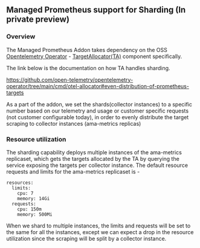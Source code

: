 ## Managed Prometheus support for Sharding (In private preview)


### Overview
The Managed Prometheus Addon takes dependency on the  OSS [Opentelemetry Operator](https://github.com/open-telemetry/opentelemetry-operator) - [TargetAllocator(TA)](https://github.com/open-telemetry/opentelemetry-operator/tree/main/cmd/otel-allocator#target-allocator) component specifically.

The link below is the documentation on how TA handles sharding.

https://github.com/open-telemetry/opentelemetry-operator/tree/main/cmd/otel-allocator#even-distribution-of-prometheus-targets

As a part of the addon, we set the shards(collector instances) to a specific number based on our telemetry and usage or customer specific requests (not customer configurable today), in order to evenly distribute the target scraping to collector instances (ama-metrics replicas)

### Resource utilization
The sharding capability deploys multiple instances of the ama-metrics replicaset, which gets the targets allocated by the TA by querying the service exposing the targets per collector instance.
The default resource requests and limits for the ama-metrics replicaset is -
````
resources:
  limits:
    cpu: 7
    memory: 14Gi
  requests:
    cpu: 150m
    memory: 500Mi
````
When we shard to multiple instances, the limits and requests will be set to the same for all the instances, except we can expect a drop in the resource utilization since the scraping will be split by a collector instance.



